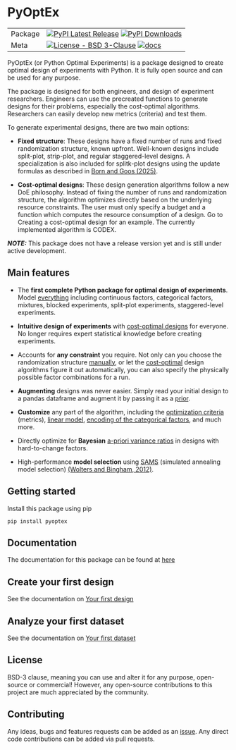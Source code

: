 # PyOptEx

| | |
| --- | --- |
| Package | [![PyPI Latest Release](https://img.shields.io/pypi/v/pyoptex.svg)](https://pypi.org/project/pyoptex/) [![PyPI Downloads](https://img.shields.io/pypi/dm/pyoptex.svg?label=PyPI%20downloads)](https://pypi.org/project/pyoptex/) |
| Meta | [![License - BSD 3-Clause](https://img.shields.io/pypi/l/pyoptex.svg)](https://github.com/mborn1/pyoptex/blob/main/LICENSE) [![docs](https://img.shields.io/readthedocs/pyoptex)](https://pyoptex.readthedocs.io/en/latest/) |


PyOptEx (or Python Optimal Experiments) is a package designed to create optimal design of experiments with Python. It is fully open source and can be used for any purpose.

The package is designed for both engineers, and design of experiment researchers. Engineers can use the precreated functions to generate designs for their problems,
especially the cost-optimal algorithms. Researchers can easily develop new metrics (criteria) and test them.

To generate experimental designs, there are two main options:

* **Fixed structure**: These designs have a fixed number of runs and fixed randomization
  structure, known upfront. Well-known designs include split-plot, strip-plot, and 
  regular staggered-level designs. A specialization is also included for splitk-plot
  designs using the update formulas as described in 
  [Born and Goos (2025)](https://www.sciencedirect.com/science/article/pii/S0167947324001129).

* **Cost-optimal designs**: These design generation algorithms follow a new 
  DoE philosophy. 
  Instead of fixing the number of runs and randomization structure, the algorithm 
  optimizes directly based on the underlying resource constraints. The user must only 
  specify a budget and a function which computes the resource consumption of a design. 
  Go to Creating a cost-optimal design for an example. The currently implemented 
  algorithm is CODEX.

**_NOTE:_**  This package does not have a release version yet and is still under active development.

## Main features

* The **first complete Python package for optimal design of experiments**. Model
  [everything](https://pyoptex.readthedocs.io/en/latest/_docs/doe/example_scenarios.html#example-scenarios) including continuous factors, categorical factors, 
  mixtures, blocked experiments, split-plot experiments, staggered-level experiments.

* **Intuitive design of experiments** with 
  [cost-optimal designs](https://pyoptex.readthedocs.io/en/latest/_docs/doe/quickstart.html#qc-cost) 
  for everyone. No longer requires expert statistical knowledge before creating
  experiments.

* Accounts for **any constraint** you require. Not only can you choose 
  the randomization structure 
  [manually](https://pyoptex.readthedocs.io/en/latest/_docs/doe/quickstart.html#qc-other-fixed), 
  or let the 
  [cost-optimal](https://pyoptex.readthedocs.io/en/latest/_docs/doe/quickstart.html#qc-cost) 
  design algorithms figure it out automatically, you can also specify the physically 
  possible factor combinations for a run.

* **Augmenting** designs was never easier. Simply read your initial design 
  to a pandas dataframe and augment it by passing it as a 
  [prior](https://pyoptex.readthedocs.io/en/latest/_docs/doe/customization.html#cust-augment).

* **Customize** any part of the algorithm, including the 
  [optimization criteria](https://pyoptex.readthedocs.io/en/latest/_docs/doe/customization.html#cust-metric) (metrics), 
  [linear model](https://pyoptex.readthedocs.io/en/latest/_docs/doe/customization.html#cust-model), 
  [encoding of the categorical factors](https://pyoptex.readthedocs.io/en/latest/_docs/doe/customization.html#cust-cat-encoding), 
  and much more.

* Directly optimize for **Bayesian** 
  [a-priori variance ratios](https://pyoptex.readthedocs.io/en/latest/_docs/doe/customization.html#cust-bayesian-ratio)
  in designs with hard-to-change factors.

* High-performance **model selection** using 
  [SAMS](https://pyoptex.readthedocs.io/en/latest/_docs/analysis/customization.html#a-cust-sams)
   (simulated annealing model selection)
  [(Wolters and Bingham, 2012)](https://www.tandfonline.com/doi/abs/10.1198/TECH.2011.08157).

## Getting started

Install this package using pip

```
pip install pyoptex
```

## Documentation
The documentation for this package can be found at [here](https://pyoptex.readthedocs.io/en/latest/)

## Create your first design
See the documentation on [Your first design](https://pyoptex.readthedocs.io/en/latest/_docs/doe/quickstart.html)

## Analyze your first dataset
See the documentation on [Your first dataset](https://pyoptex.readthedocs.io/en/latest/_docs/analysis/quickstart.html)

## License
BSD-3 clause, meaning you can use and alter it for any purpose,
open-source or commercial!
However, any open-source contributions to this project are much
appreciated by the community.

## Contributing
Any ideas, bugs and features requests can be added as an [issue](https://github.com/mborn1/pyoptex/issues). Any direct code contributions can be added via pull requests.

